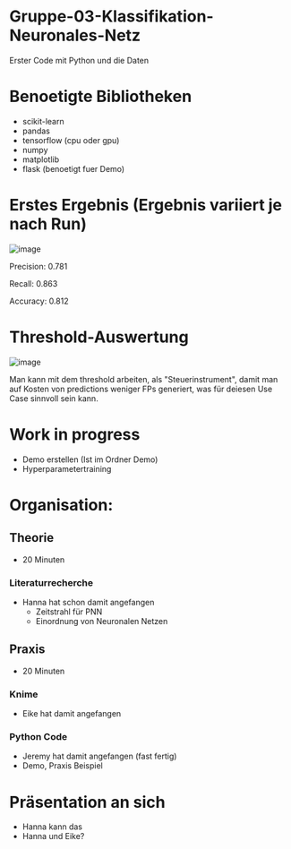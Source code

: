 # Gruppe-03-Klassifikation-Neuronales-Netz

Erster Code mit Python und die Daten

# Benoetigte Bibliotheken
- scikit-learn
- pandas
- tensorflow (cpu oder gpu)
- numpy
- matplotlib
- flask (benoetigt fuer Demo)

# Erstes Ergebnis (Ergebnis variiert je nach Run)

![image](https://user-images.githubusercontent.com/116145963/216841121-0a8cfe52-717a-4e8d-8ba4-6e289f7c4b12.png)

Precision: 0.781

Recall: 0.863

Accuracy: 0.812

# Threshold-Auswertung

![image](https://user-images.githubusercontent.com/116145963/217063150-9f0ebbfb-2dfc-4796-8f7a-00198e368c35.png)

Man kann mit dem threshold arbeiten, als "Steuerinstrument", damit man auf Kosten von predictions weniger FPs generiert, was für deiesen Use Case sinnvoll sein kann.

# Work in progress
- Demo erstellen (Ist im Ordner Demo)
- Hyperparametertraining





# Organisation:
## Theorie
- 20 Minuten

### Literaturrecherche 
- Hanna hat schon damit angefangen
	- Zeitstrahl für PNN
	- Einordnung von Neuronalen Netzen

## Praxis 
- 20 Minuten

### Knime
- Eike hat damit angefangen

### Python Code
- Jeremy hat damit angefangen (fast fertig)
- Demo, Praxis Beispiel


# Präsentation an sich
- Hanna kann das
- Hanna und Eike?
